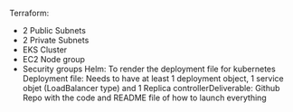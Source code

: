 Terraform:
 - 2 Public Subnets
 - 2 Private Subnets
 - EKS Cluster
 - EC2 Node group
 - Security groups
Helm:
 To render the deployment file for kubernetes
Deployment file:
 Needs to have at least 1 deployment object, 1 service objet (LoadBalancer type) and 1 Replica controllerDeliverable:
 Github Repo with the code and README file of how to launch everything